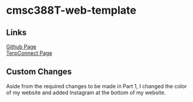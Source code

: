 # cmsc388T-web-template

## Links
[Github Page](https://andrewl1417.github.io/cmsc389T-web-template/)
<br>
[TerpConnect Page](https://terpconnect.umd.edu/~aliu1213/aliu1213/index.html)

## Custom Changes
Aside from the required changes to be made in Part 1, I changed the color of my website and added Instagram at the bottom of my website.
